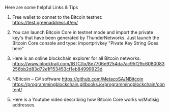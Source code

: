 Here are some helpful Links & Tips

1. Free wallet to connet to the Bitcoin testnet: https://test.greenaddress.it/en/

2. You can launch Bitcoin Core in testnet mode and import the private key's that have been generated by ThunderNetworks.
Just launch the Bitcoin Core console and type: importprivkey "Pivate Key String Goes here"

3. Here is an online blockchain explorer for all Bitcoin networks: 
https://www.blocktrail.com/tBTC/tx/8e7706e9254da7ac95f29c6080083256bb2d83d72e1f153453cf1eb84999923d

4. NBitcoin – C# software
https://github.com/MetacoSA/NBitcoin
https://programmingblockchain.gitbooks.io/programmingblockchain/content/

5. Here is a Youtube video describing how Bitcoin Core works w/Mutisig addresses.



